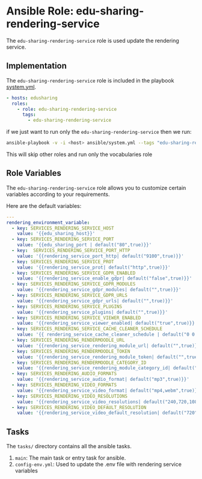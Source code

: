 # Ansible Role: edu-sharing-rendering-service

The `edu-sharing-rendering-service` role is used update the rendering service.

## Implementation

The `edu-sharing-rendering-service` role is included in the playbook [system.yml](../../../system.yml).

```yaml
- hosts: edusharing
  roles:
    - role: edu-sharing-rendering-service
      tags: 
        - edu-sharing-rendering-service

```



if we just want to run only the `edu-sharing-rendering-service` then we run:

```sh
ansible-playbook -v -i <host> ansible/system.yml --tags "edu-sharing-rendering-service"
```
This will skip other roles and run only the vocabularies role

## Role Variables

The `edu-sharing-rendering-service` role allows you to customize certain variables according to your requirements. 

Here are the default variables:


```yaml
---
rendering_environment_variable:
  - key: SERVICES_RENDERING_SERVICE_HOST
    value: '{{edu_sharing_host}}'
  - key: SERVICES_RENDERING_SERVICE_PORT
    value: '{{edu_sharing_port | default("80",true)}}'
  - key:  SERVICES_RENDERING_SERVICE_PORT_HTTP
    value: '{{rendering_service_port_http| default("9100",true)}}'
  - key: SERVICES_RENDERING_SERVICE_PROT
    value: '{{rendering_service_prot| default("http",true)}}'
  - key: SERVICES_RENDERING_SERVICE_GDPR_ENABLED
    value: '{{rendering_service_enable_gdpr| default("false",true)}}'
  - key: SERVICES_RENDERING_SERVICE_GDPR_MODULES
    value: '{{rendering_service_gdpr_modules| default("",true)}}'
  - key: SERVICES_RENDERING_SERVICE_GDPR_URLS
    value: '{{rendering_service_gdpr_urls| default("",true)}}'
  - key: SERVICES_RENDERING_SERVICE_PLUGINS
    value: '{{rendering_service_plugins| default("",true)}}'
  - key: SERVICES_RENDERING_SERVICE_VIEWER_ENABLED
    value: '{{rendering_service_viewer_enabled| default("true",true)}}'
  - key: SERVICES_RENDERING_SERVICE_CACHE_CLEANER_SCHEDULE
    value: '{{ rendering_service_cache_cleaner_schedule | default("0 0 * * 0", true) | quote }}'
  - key: SERVICES_RENDERING_RENDERMOODLE_URL
    value: '{{rendering_service_rendering_module_url| default("",true)}}'
  - key: SERVICES_RENDERING_RENDERMOODLE_TOKEN
    value: '{{rendering_service_rendering_module_token| default("",true)}}'
  - key: SERVICES_RENDERING_RENDERMOODLE_CATEGORY_ID
    value: '{{rendering_service_rendering_module_category_id| default("1",true)}}'
  - key: SERVICES_RENDERING_AUDIO_FORMATS
    value: '{{rendering_service_audio_format| default("mp3",true)}}'
  - key: SERVICES_RENDERING_VIDEO_FORMATS
    value: '{{rendering_service_video_format| default("mp4,webm",true)}}'
  - key: SERVICES_RENDERING_VIDEO_RESOLUTIONS
    value: '{{rendering_service_video_resolutions| default("240,720,1080",true)}}'
  - key: SERVICES_RENDERING_VIDEO_DEFAULT_RESOLUTION
    value: '{{rendering_service_video_default_resolution| default("720",true)}}'

```

## Tasks

The `tasks/` directory contains all the ansible tasks.

1. `main`: The main task or entry task for ansible.
2. `config-env.yml`: Used to update the .env file with rendering service variables

